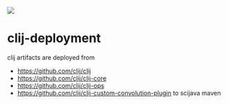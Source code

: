 [![](https://travis-ci.com/clij/clij-deployment.svg?branch=master)](https://travis-ci.com/clij/clij-deployment)

# clij-deployment
clij artifacts are deployed from
- https://github.com/clij/clij
- https://github.com/clij/clij-core
- https://github.com/clij/clij-ops
- https://github.com/clij/clij-custom-convolution-plugin
to scijava maven


